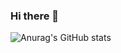 ### Hi there 👋

![Anurag's GitHub stats](https://github-readme-stats.vercel.app/api?username=sangy227&show_icons=true&theme=radical)
